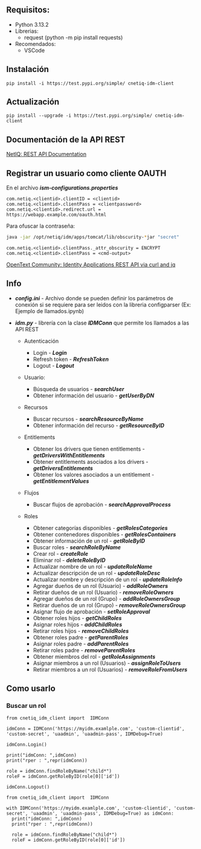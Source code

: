 ## Requisitos:

* Python 3.13.2
* Librerias:
  * request (python -m pip install requests)
* Recomendados:
  * VSCode

## Instalación

```
pip install -i https://test.pypi.org/simple/ cnetiq-idm-client
```

## Actualización

```
pip install --upgrade -i https://test.pypi.org/simple/ cnetiq-idm-client
```

## Documentación de la API REST

[NetIQ: REST API Documentation](https://www.netiq.com/documentation/identity-manager-developer/rest-api-documentation/idmappsdoc/)

## Registrar un usuario como cliente OAUTH

En el archivo ***ism-configurations.properties***

```properties
com.netiq.<clientid>.clientID = <clientid>
com.netiq.<clientid>.clientPass = <clientpassword>
com.netiq.<clientid>.redirect.url = https://webapp.example.com/oauth.html
```

Para ofuscar la contraseña:

```bash
java -jar /opt/netiq/idm/apps/tomcat/lib/obscurity-*jar "secret"
```

```
com.netiq.<clientid>.clientPass._attr_obscurity = ENCRYPT
com.netiq.<clientid>.clientPass = <cmd-output>
```

[OpenText Community: Identity Applications REST API via curl and jq](https://community.opentext.com/cybersec/idm/w/tips/14597/identity-applications-and-osp-rest-api-via-curl-and-jq)

## Info

* ***config.ini*** - Archivo donde se pueden definir los parámetros de conexión si se requiere para ser leidos con la libreria configparser (Ex: Ejemplo de llamados.ipynb)
* ***idm.py*** - librería con la clase ***IDMConn*** que permite los llamados a las API REST

  * Autenticación

    * Login - ***Login***
    * Refresh token - ***RefreshToken***
    * Logout - ***Logout***
  * Usuario:

    * Búsqueda de usuarios - ***searchUser***
    * Obtener información del usuario - ***getUserByDN***
  * Recursos

    * Buscar recursos - ***searchResourceByName***
    * Obtener información del recurso - ***getResourceByID***
  * Entitlements

    * Obtener los drivers que tienen entitlements - ***getDriversWithEntitlements***
    * Obtener entitlements asociados a los drivers - ***getDriversEntitlements***
    * Obtener los valores asociados a un entitlement - ***getEntitlementValues***
  * Flujos

    * Buscar flujos de aprobación - ***searchApprovalProcess***
  * Roles

    * Obtener categorías disponibles - ***getRolesCategories***
    * Obtener contenedores disponibles - ***getRolesContainers***
    * Obtener información de un rol - ***getRoleByID***
    * Buscar roles - ***searchRoleByName***
    * Crear rol - ***createRole***
    * Eliminar rol - ***deleteRoleByID***
    * Actualizar nombre de un rol - ***updateRoleName***
    * Actualizar descripción de un rol - ***updateRoleDesc***
    * Actualizar nombre y descripción de un rol - ***updateRoleInfo***
    * Agregar dueños de un rol (Usuario) - ***addRoleOwners***
    * Retirar dueños de un rol (Usuario) - ***removeRoleOwners***
    * Agregar dueños de un rol (Grupo) - ***addRoleOwnersGroup***
    * Retirar dueños de un rol (Grupo) - ***removeRoleOwnersGroup***
    * Asignar flujo de aprobación - ***setRoleApproval***
    * Obtener roles hijos - ***getChildRoles***
    * Asignar roles hijos - ***addChildRoles***
    * Retirar roles hijos - ***removeChildRoles***
    * Obtener roles padre - ***getParentRoles***
    * Asignar roles padre - ***addParentRoles***
    * Retirar roles padre - ***removeParentRoles***
    * Obtener miembros del rol - ***getRoleAssignments***
    * Asignar miembros a un rol (Usuarios) - ***assignRoleToUsers***
    * Retirar miembros a un rol (Usuarios) - ***removeRoleFromUsers***

## Como usarlo

### Buscar un rol

```
from cnetiq_idm_client import  IDMConn

idmConn = IDMConn('https://myidm.examlple.com', 'custom-clientid', 'custom-secret', 'uaadmin', 'uaadmin-pass', IDMDebug=True)

idmConn.Login()

print("idmConn: ",idmConn)
print("rper : ",repr(idmConn))

role = idmConn.findRoleByName("child*")
roleF = idmConn.getRoleByID(role[0]['id'])

idmConn.Logout()
```

```
from cnetiq_idm_client import  IDMConn

with IDMConn('https://myidm.examlple.com', 'custom-clientid', 'custom-secret', 'uaadmin', 'uaadmin-pass', IDMDebug=True) as idmConn:
  print("idmConn: ",idmConn)
  print("rper : ",repr(idmConn))

  role = idmConn.findRoleByName("child*")
  roleF = idmConn.getRoleByID(role[0]['id'])

```